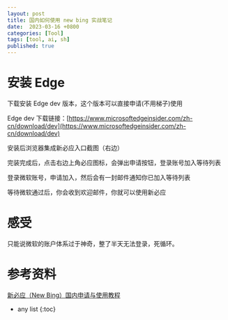 ```yaml
---
layout: post
title: 国内如何使用 new bing 实战笔记
date:  2023-03-16 +0800
categories: [Tool]
tags: [tool, ai, sh]
published: true
---
```


# 安装 Edge

下载安装 Edge dev 版本，这个版本可以直接申请(不用梯子)使用

Edge dev 下载链接：[https://www.microsoftedgeinsider.com/zh-cn/download/dev](https://www.microsoftedgeinsider.com/zh-cn/download/dev)

安装后浏览器集成新必应入口截图（右边）

完装完成后，点击右边上角必应图标，会弹出申请按钮，登录账号加入等待列表

登录微软账号，申请加入，然后会有一封邮件通知你已加入等待列表

等待微软通过后，你会收到欢迎邮件，你就可以使用新必应

# 感受

只能说微软的账户体系过于神奇，整了半天无法登录，死循环。

# 参考资料

[新必应（New Bing）国内申请与使用教程](https://zhuanlan.zhihu.com/p/610357647)

* any list
{:toc}
